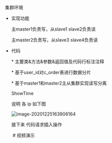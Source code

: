​                                                                集群环境



- 实现功能  

   主master1负责写，从slave1 slave2负责读

   主master2负责写，从slave3 slave4负责读

- 代码

  \* 主要类&方法&参数&返回值及代码行标注注释

  \* 基于user_id对c_order表进⾏数据分⽚

  \* 基于master1和master2主从集群实现读写分离

  ShowTime

  说明  各 ip  如下图

  

  

  ![image-20201225163906164](https://gitee.com/adc123321/blog_img/raw/master/image/202012/25/163907-351786.png)

  

  接下来 代码请求插入操作

  ​     #  视频演示 
